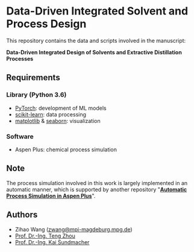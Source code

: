 # Data-Driven Integrated Solvent and Process Design

This repository contains the data and scripts involved in the manuscript:

**Data-Driven Integrated Design of Solvents and Extractive Distillation Processes**

## Requirements 
### Library (Python 3.6)
* [PyTorch](https://pytorch.org/): development of ML models
* [scikit-learn](https://scikit-learn.org/stable/): data processing
* [matplotlib](https://matplotlib.org/) & [seaborn](https://seaborn.pydata.org/): visualization

### Software
* Aspen Plus: chemical process simulation

## Note
The process simulation involved in this work is largely implemented in an automatic manner, which is supported by another repository "[**Automatic Process Simulation in Aspen Plus**](https://github.com/zwang1995/Aspen-Plus-Automation)".  


## Authors
* Zihao Wang (zwang@mpi-magdeburg.mpg.de)
* [Prof. Dr.-Ing. Teng Zhou](https://facultyprofiles.hkust-gz.edu.cn/faculty-personal-page/ZHOU-Teng/tengzhou)
* [Prof. Dr.-Ing. Kai Sundmacher](https://www.mpi-magdeburg.mpg.de/person/24754/16345)
